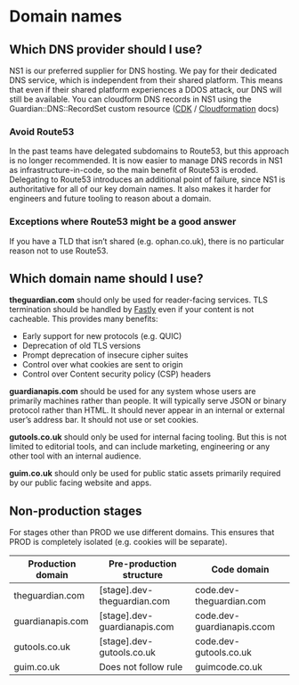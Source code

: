 # Domain names

## Which DNS provider should I use?

NS1 is our preferred supplier for DNS hosting. We pay for their dedicated DNS service, which is independent from their shared platform.  This means that even if their shared platform experiences a DDOS attack, our DNS will still be available. You can cloudform DNS records in NS1 using the Guardian::DNS::RecordSet custom resource ([CDK](https://guardian.github.io/cdk/classes/constructs_dns.GuCname.html) / [Cloudformation](https://github.com/guardian/cfn-private-resource-types/tree/main/dns/guardian-dns-record-set-type/docs) docs)

### Avoid Route53

In the past teams have delegated subdomains to Route53, but this approach is no longer recommended. It is now easier to manage DNS records in NS1 as infrastructure-in-code, so the main benefit of Route53 is eroded. Delegating to Route53 introduces an additional point of failure, since NS1 is authoritative for all of our key domain names. It also makes it harder for engineers and future tooling to reason about a domain.

### Exceptions where Route53 might be a good answer

If you have a TLD that isn’t shared (e.g. ophan.co.uk), there is no particular reason not to use Route53.

## Which domain name should I use?

**theguardian.com** should only be used for reader-facing services. TLS termination should be handled by [Fastly](cdn.md) even if your content is not cacheable. This provides many benefits:
* Early support for new protocols (e.g. QUIC)
* Deprecation of old TLS versions
* Prompt deprecation of insecure cipher suites
* Control over what cookies are sent to origin
* Control over Content security policy (CSP) headers

**guardianapis.com** should be used for any system whose users are primarily machines rather than people. It will typically serve JSON or binary protocol rather than HTML. It should never appear in an internal or external user’s address bar. It should not use or set cookies.

**gutools.co.uk** should only be used for internal facing tooling. But this is not limited to editorial tools, and can include marketing, engineering or any other tool with an internal audience.

**guim.co.uk** should only be used for public static assets primarily required by our public facing website and apps.

## Non-production stages

For stages other than PROD we use different domains. This ensures that PROD is completely isolated (e.g. cookies will be separate).

| Production domain | Pre-production structure     | Code domain                |
|-------------------|------------------------------|----------------------------|
| theguardian.com   | [stage].dev-theguardian.com  | code.dev-theguardian.com   |
| guardianapis.com  | [stage].dev-guardianapis.com | code.dev-guardianapis.ccom |
| gutools.co.uk     | [stage].dev-gutools.co.uk    | code.dev-gutools.co.uk     |
| guim.co.uk        | Does not follow rule         | guimcode.co.uk             |
